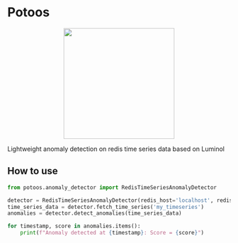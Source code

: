 # Potoos

<div style="text-align: center;">
  <img src="https://github.com/user-attachments/assets/00a1640c-5f44-4098-8aad-ff89a1b4455f" width="250" height="250">
</div>

Lightweight anomaly detection on redis time series data based on Luminol

## How to use
```python
from potoos.anomaly_detector import RedisTimeSeriesAnomalyDetector

detector = RedisTimeSeriesAnomalyDetector(redis_host='localhost', redis_port=6379)
time_series_data = detector.fetch_time_series('my_timeseries')
anomalies = detector.detect_anomalies(time_series_data)

for timestamp, score in anomalies.items():
    print(f"Anomaly detected at {timestamp}: Score = {score}")

```